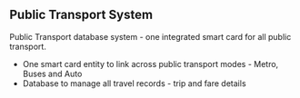 ## Public Transport System

Public Transport database system - one integrated smart card for all public transport.

* One smart card entity to link across public transport modes - Metro, Buses and Auto
* Database to manage all travel records - trip and fare details
